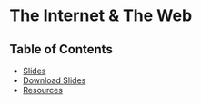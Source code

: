 # The Internet & The Web

## Table of Contents

- [Slides](http://slides.com/brenna_b/the-internet-and-the-web?token=f042-Cwc)
- [Download Slides](01-the-internet-and-the-web.pdf)
- [Resources](resources.md)
